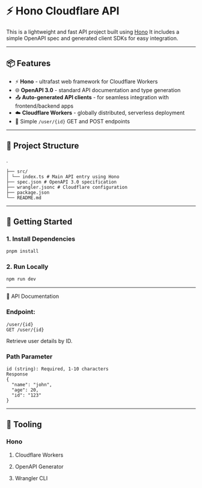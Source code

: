 # ⚡ Hono Cloudflare API

This is a lightweight and fast API project built using [Hono](https://hono.dev/) It includes a simple OpenAPI spec and generated client SDKs for easy integration.

---

## 📦 Features

- ⚡️ **Hono** - ultrafast web framework for Cloudflare Workers
- 🌐 **OpenAPI 3.0** - standard API documentation and type generation
- 📤 **Auto-generated API clients** - for seamless integration with frontend/backend apps
- ☁️ **Cloudflare Workers** - globally distributed, serverless deployment
- 🧪 Simple `/user/{id}` GET and POST endpoints

---

## 📁 Project Structure
.
```
├── src/
│ └── index.ts # Main API entry using Hono
├── spec.json # OpenAPI 3.0 specification
├── wrangler.jsonc # Cloudflare configuration
├── package.json
└── README.md
```
---

## 🚀 Getting Started

### 1. Install Dependencies

```bash
pnpm install
```

### 2. Run Locally
```bash
npm run dev
```

---

📘 API Documentation

### Endpoint: 
```
/user/{id}
GET /user/{id}
```
Retrieve user details by ID.

### Path Parameter
```
id (string): Required, 1-10 characters
Response
{
  "name": "john",
  "age": 20,
  "id": "123"
}
```
---

## 🧰 Tooling

### Hono

1. Cloudflare Workers

2. OpenAPI Generator

3. Wrangler CLI


